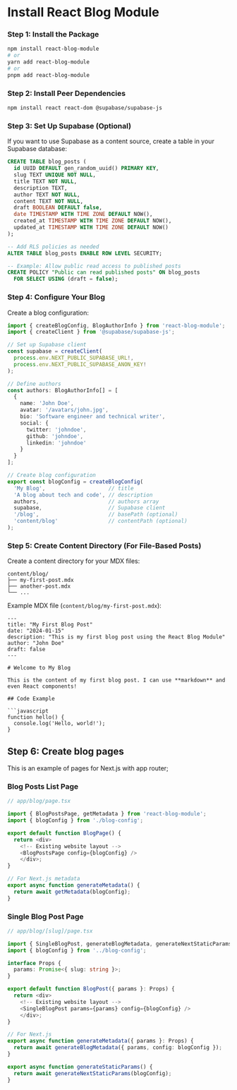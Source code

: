 # Install React Blog Module


### Step 1: Install the Package

```bash
npm install react-blog-module
# or
yarn add react-blog-module
# or
pnpm add react-blog-module
```

### Step 2: Install Peer Dependencies

```bash
npm install react react-dom @supabase/supabase-js
```

### Step 3: Set Up Supabase (Optional)

If you want to use Supabase as a content source, create a table in your Supabase database:

```sql
CREATE TABLE blog_posts (
  id UUID DEFAULT gen_random_uuid() PRIMARY KEY,
  slug TEXT UNIQUE NOT NULL,
  title TEXT NOT NULL,
  description TEXT,
  author TEXT NOT NULL,
  content TEXT NOT NULL,
  draft BOOLEAN DEFAULT false,
  date TIMESTAMP WITH TIME ZONE DEFAULT NOW(),
  created_at TIMESTAMP WITH TIME ZONE DEFAULT NOW(),
  updated_at TIMESTAMP WITH TIME ZONE DEFAULT NOW()
);

-- Add RLS policies as needed
ALTER TABLE blog_posts ENABLE ROW LEVEL SECURITY;

-- Example: Allow public read access to published posts
CREATE POLICY "Public can read published posts" ON blog_posts
  FOR SELECT USING (draft = false);
```

### Step 4: Configure Your Blog

Create a blog configuration:

```typescript
import { createBlogConfig, BlogAuthorInfo } from 'react-blog-module';
import { createClient } from '@supabase/supabase-js';

// Set up Supabase client
const supabase = createClient(
  process.env.NEXT_PUBLIC_SUPABASE_URL!,
  process.env.NEXT_PUBLIC_SUPABASE_ANON_KEY!
);

// Define authors
const authors: BlogAuthorInfo[] = [
  {
    name: 'John Doe',
    avatar: '/avatars/john.jpg',
    bio: 'Software engineer and technical writer',
    social: {
      twitter: 'johndoe',
      github: 'johndoe',
      linkedin: 'johndoe'
    }
  }
];

// Create blog configuration
export const blogConfig = createBlogConfig(
  'My Blog',                    // title
  'A blog about tech and code', // description
  authors,                      // authors array
  supabase,                     // Supabase client
  '/blog',                      // basePath (optional)
  'content/blog'                // contentPath (optional)
);
```

### Step 5: Create Content Directory (For File-Based Posts)

Create a content directory for your MDX files:

```
content/blog/
├── my-first-post.mdx
├── another-post.mdx
└── ...
```

Example MDX file (`content/blog/my-first-post.mdx`):

```mdx
---
title: "My First Blog Post"
date: "2024-01-15"
description: "This is my first blog post using the React Blog Module"
author: "John Doe"
draft: false
---

# Welcome to My Blog

This is the content of my first blog post. I can use **markdown** and even React components!

## Code Example

```javascript
function hello() {
  console.log('Hello, world!');
}
```

## Step 6: Create blog pages

This is an example of pages for Next.js with app router;

### Blog Posts List Page

```typescript
// app/blog/page.tsx

import { BlogPostsPage, getMetadata } from 'react-blog-module';
import { blogConfig } from './blog-config';

export default function BlogPage() {
  return <div>
    <!-- Existing website layout -->
    <BlogPostsPage config={blogConfig} />
    </div>;
}

// For Next.js metadata
export async function generateMetadata() {
  return await getMetadata(blogConfig);
}
```

### Single Blog Post Page

```typescript
// app/blog/[slug]/page.tsx

import { SingleBlogPost, generateBlogMetadata, generateNextStaticParams } from 'react-blog-module';
import { blogConfig } from '../blog-config';

interface Props {
  params: Promise<{ slug: string }>;
}

export default function BlogPost({ params }: Props) {
  return <div>
    <!-- Existing website layout -->
    <SingleBlogPost params={params} config={blogConfig} />
    </div>;
}

// For Next.js
export async function generateMetadata({ params }: Props) {
  return await generateBlogMetadata({ params, config: blogConfig });
}

export async function generateStaticParams() {
  return await generateNextStaticParams(blogConfig);
}
```

